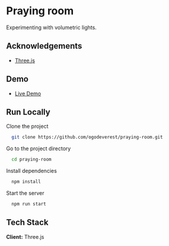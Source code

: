 
# Praying room

Experimenting with volumetric lights.
## Acknowledgements

 - [Three.js](https://threejs.org/manual/#en/fundamentals)



## Demo

 - [Live Demo](https://ogodeverest.github.io/praying-room/)



## Run Locally

Clone the project

```bash
  git clone https://github.com/ogodeverest/praying-room.git
```

Go to the project directory

```bash
  cd praying-room
```

Install dependencies

```bash
  npm install
```

Start the server

```bash
  npm run start
```


## Tech Stack

**Client:** Three.js
